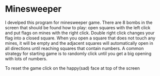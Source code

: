 # Minesweeper
I develped this program for minesweeper game. There are 8 bombs in the screen that should be found
how to play:
open squares with the left click and put flags on mines with the right click. Double right click  changes your flag into a closed square. When you open a square that does not touch any mines, it will be empty and the adjacent squares will automatically open in all directions until reaching squares that contain numbers. A common strategy for starting game is to randomly click until you get a big opening with lots of numbers.

To reset the game click on the happy(sad) face at top of the screen
